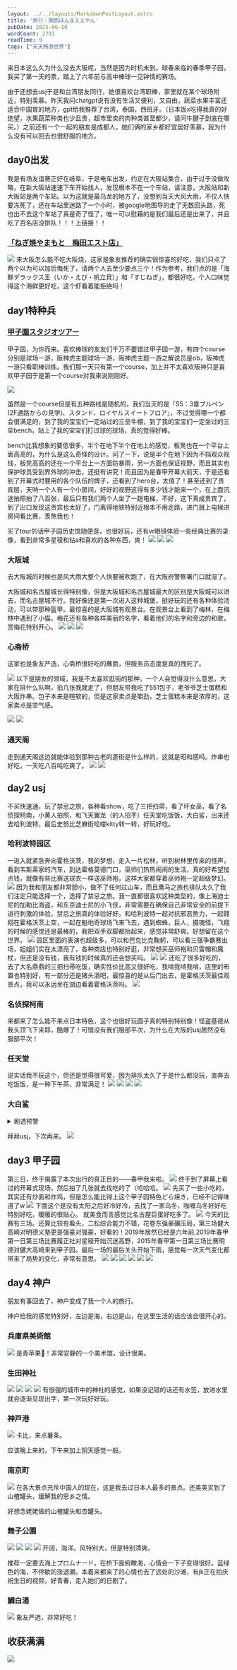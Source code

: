 ```yaml
---
layout: ../../layouts/MarkdownPostLayout.astro
title: '旅行｜関西ほんまええやん'
pubDate: 2025-06-10
wordCount: 2791
readTime: 9
tags: ["天天畅游世界"]
---
```

来日本这么久为什么没去大阪呢，当然是因为时机未到。球春来临的春季甲子园，我买了第一天的票，踏上了六年前与高中棒球一见钟情的赛场。

由于还想去usj于是和台湾朋友同行，她很喜欢台湾职棒，家里就在某个球场附近，特别羡慕。昨天我问chatgpt说有没有生活又便利，又自由，蔬菜水果丰富还适合中国胃的地方，gpt给我推荐了台湾，泰国，西班牙。（日本饭x吃得我真的好绝望，水果蔬菜种类也少且贵，超市里卖的肉种类甚至都少，请问牛腱子到底在哪买。）之前还有一个一起的朋友是成都人，她们俩的家乡都好宜居好羡慕，我为什么没有可以回去也很舒服的地方。

## day0出发
我是有场友谊赛正好在岐阜，于是电车出发，约定在大阪站集合，由于过于没做攻略，在新大阪站速速下车开始找人，发现根本不在一个车站，请注意，大阪站和新大阪站是两个车站。以为这就是最乌龙的地方了，没想到当天大风大雨，不仅人快要冻死了，还在车站里迷路了一个小时，被google地图导的走了无数回头路，死也出不去这个车站了真是奇了怪了，唯一可以慰藉的是我们最后还是出来了，并且吃了百名店没排队！！！上链接！！
### [「ねぎ焼やまもと　梅田エスト店」](https://www.negiyaki-yamamoto.com/tenpo/index_3.html)
![](https://ramenmedia.missy.eu.org/media_attachments/files/114/166/181/588/094/567/original/27bfe316a23c1491.jpeg)
来大阪怎么能不吃大阪烧，这家是象友推荐的确实很惊喜的好吃，我们只点了两个以为可以加后悔死了，请两个人去至少要点三个！作为参考，我们点的是「海鮮デラックス玉（いか・えび・帆立貝）」和「すじねぎ」，都很好吃，个人口味觉得这个海鲜更好吃，这个虾看着能拒绝吗！

## day1特种兵
### [甲子園スタジオツアー](https://koshien-rekishikan.hanshin.co.jp/stadium_tour/)
甲子园，为你而来。喜欢棒球的友友们千万不要错过甲子园一游，有四个course分别是球场一游，阪神虎主题球场一游，阪神虎主题一游之解说员是ob，阪神虎一游只看职棒训练。我们那一天只有第一个course，加上并不太喜欢阪神只是喜欢甲子园于是第一个course对我来说刚刚好。

![](https://github.com/sikonn/picx-images-hosting/raw/master/20250521/IMG_8823.2rvd5e8bmf.webp)

虽然是一个course但是有五种路线是随机的，我们当天的是「S5：3塁ブルペン(2F通路からの見学)、スタンド、ロイヤルスイートフロア」，不过觉得哪一个都会很满足的，到了我的宝宝们一定站过的三垒牛棚，到了我的宝宝们一定坐过的三垒bench，站上了我的宝宝们打过球的球场，真的觉得好棒。

bench比我想象的要低很多，半个在地下半个在地上的感觉，板凳也在一个平台上面高高的，为什么是这么奇怪的设计。问了一下，说是半个在地下因为不挡观众视线，板凳高高的还在一个平台上一方面防暴雨，另一方面也保证视野，而且其实也保护球员受到界外球的冲击，还挺有讲究！而且因为是春甲开幕大前天，于是还看到了开幕式时要用的各个队伍的牌子，还看到了hero台，太值了！甚至还到了贵宾层，天呐一个人有一个小房间，好好的视野这得有多少钱才能来一个，在上面沉迷拍照拍了八百张，最后只有我们两个人坐了一趟电梯，不好，这下真成贵宾了，到了出口发现这贵宾也太好了，门离得地铁特别近根本不用走路，进门就上电梯进房间看比赛，羡煞我也！

买了tour的话甲子园历史馆随便逛，也很好玩，还有vr眼镜体验一些经典比赛的录像，看到非常多星稜和钻a和喜欢的各种东西，爽！
![](https://github.com/sikonn/picx-images-hosting/raw/master/20250521/IMG_8914.8dx3j99mg7.webp)
![](https://github.com/sikonn/picx-images-hosting/raw/master/20250521/IMG_8917.4ub5tg6woh.webp)
![](https://github.com/sikonn/picx-images-hosting/raw/master/20250521/IMG_8932.7w71uo88w2.webp)
### 大阪城
去大阪城的时候也是风大雨大整个人快要被吹跑了，在大阪府警察署门口就湿了。

大阪城和名古屋城长得特别像，但是大阪城和名古屋城最大的区别是大阪城可以进去，而名古屋城不行。我好像还是第一次进入这种城堡，挺好玩的还有各种体验活动，可以带那种盔甲。最惊喜的是大阪城有观景台。在观景台上看到了梅林，在梅林中遇到了小猫。梅花还有各种各样美丽的名字，看着他们的名字和旁边的和歌，赏梅花特别开心。
![](https://github.com/sikonn/picx-images-hosting/raw/master/20250524/BE135A43-14BF-4251-91B0-06A78909B6C8_1_105_c.3rbgnjttis.webp)
![](https://github.com/sikonn/picx-images-hosting/raw/master/20250521/IMG_9009.7zqnse1bmm.webp)
![](https://github.com/sikonn/picx-images-hosting/raw/master/20250521/IMG_9017.8z6r5k42sq.webp)
### 心斋桥
这家也是象友严选，心斋桥很好吃的蘸面，但服务员态度是真的拽死了。

![](https://github.com/sikonn/picx-images-hosting/raw/master/20250521/IMG_9024.5fktfr1d19.webp)
以下是朋友的领域，我是不太喜欢逛街的那种，一个人会觉得没什么意思，大家在排什么队啊，拍几张我就走了，但朋友带我吃了551包子，老爷爷芝士蛋糕和大阪炸串。包子本来是暄软的，但是这家卖点是嚼劲，芝士蛋糕本来是浓厚的，这家卖点是空气感。

![](https://github.com/sikonn/picx-images-hosting/raw/master/20250521/IMG_9052.361sw9gml3.webp)
![](https://github.com/sikonn/picx-images-hosting/raw/master/20250521/IMG_9043.58hlkbf7m2.webp)

### 通天阁
走到通天阁这边就能体验到那种古老的逛街是什么样的，这就是昭和感吗。炸串也好吃，一天吃八百吨吃爽了。
![](https://github.com/sikonn/picx-images-hosting/raw/master/20250524/F92E82A6-4F22-4E07-896E-E2EC3B61FDFA_1_105_c.32i73jazy2.webp)
![](https://github.com/sikonn/picx-images-hosting/raw/master/20250524/4CB25D88-AB07-4559-8427-13F2CE1C405F_1_105_c.2a5blsue7t.webp)

## day2 usj
不买快速通，玩了禁忌之旅，各种看show，吃了三把扫帚，看了坏女巫，看了名侦探柯南，小黄人拍照，和飞天翼龙（的人招手）任天堂吃饭饭，大白鲨，出来还去哈利波特，最后史努比芝麻街哈喽kitty转一转，好玩好吃。

### 哈利波特园区
一进入就紧急奔向霍格沃茨，我的梦想，走入一片松林，听到树林里传来的怪声，看到韦斯莱家的汽车，到达霍格莫德门口，巫师们热热闹闹的生活，真的好希望加点钱，就像有些比赛送球衣一样送巫师袍，这样大家都穿着巫师袍一定超级梦幻。
![](https://github.com/sikonn/picx-images-hosting/raw/master/20250521/IMG_9090.60uh21vtd2.webp)
因为我和朋友都非常胆小，做不了任何过山车，而且鹰马之旅也排队太久了我们注定只能选择一个，选择了禁忌之旅。我一直都很喜欢这种类型的，像上海迪士尼的加勒比海盗，和东京迪士尼的小飞侠，非常需要在确保自己非常安全的前提下进行刺激的体验，禁忌之旅真的体验好好。和哈利波特一起对抗邪恶势力，一起翱翔在霍格沃茨上空，一起在魁地奇球场飞来飞去，遇到蜘蛛，巨人，摄魂怪，飞翔的时候的感觉还是最棒的，我把双手双脚都抬起来，感觉非常舒爽。好想留在这个世界。
![](https://github.com/sikonn/picx-images-hosting/raw/master/20250521/IMG_9105.pfkhc9qpc.webp)
园区里面的表演也超级多，可以和巴克比克鞠躬，可以看三强争霸赛出场，姐姐们实在太漂亮了，各种商店也特别好逛，非常想买巫师袍和贝雷帽和魔杖，但还是没有钱，我有钱的时候真的还会想买吗。
![](https://github.com/sikonn/picx-images-hosting/raw/master/20250521/IMG_9169.58hlkbf7oh.webp)
![](https://github.com/sikonn/picx-images-hosting/raw/master/20250521/_MG_9125.51edovt27y.webp)
还吃了很多好吃的，去了大名鼎鼎的三把扫帚吃饭，确实性价比高又很好吃，我啃我啃我啃，店里的布置也特别好，有一部分还是猪头酒吧，最惊喜的是从后门出去，是霍格沃茨最佳观景点，我可以永远坐在湖边看着霍格沃茨吗。
![](https://github.com/sikonn/picx-images-hosting/raw/master/20250521/_MG_9411.77dsankq1p.webp)

### 名侦探柯南
来都来了怎么能不来点日本特色，这个也很好玩圆子真的特别特别像！怪盗基德从我头顶飞下来耶，酷爆了！可惜没有我们服部平次，为什么在大阪的usj居然没有服部平次！

### 任天堂
说实话我不玩这个，但还是觉得很可爱，因为排队太久了于是什么都没玩，直奔去吃饭饭，是一种下午茶，非常满足！
![](https://github.com/sikonn/picx-images-hosting/raw/master/20250521/IMG_9292.b94qh1fvt.webp)
![](https://github.com/sikonn/picx-images-hosting/raw/master/20250521/IMG_9362.8l0beovs25.webp)
![](https://github.com/sikonn/picx-images-hosting/raw/master/20250521/IMG_9318.54xzmlm4z7.webp)
![](https://github.com/sikonn/picx-images-hosting/raw/master/20250521/IMG_9322.102eahoywv.webp)

### 大白鲨
<details>
<summary>剧透预警</summary>

这个真的好有沉浸感，更别说我们是天全黑了去做的，还坐在了大白鲨出没的那一侧，本来看着网上的图片以为就是那么一下于是非常警惕，过了拿一下就没有警惕了，没想到有无数只大白鲨，还有火焰熊熊，还有仓库惊魂，好玩好玩。

</details>

拜拜usj，下次再来。
![](https://github.com/sikonn/picx-images-hosting/raw/master/20250521/_MG_9494.4n7xy0krgs.webp)

## day3 甲子园
第三日，终于揭露了本次出行的真正目的——春甲我来啦。
![](https://github.com/sikonn/picx-images-hosting/raw/master/20250610/92D6A289-6951-4030-8E09-90F0C5E01C26_1_105_c.83aaj3wtnn.webp)
终于到了屏幕上看过的开幕式现场，然后拍了几张就去找吃的了（哈哈哈。
![](https://github.com/sikonn/picx-images-hosting/raw/master/20250521/IMG_9628.39letz9pg8.webp)
先买了一些小吃的，其实还有炒面和炸鸡，但是怎么能比得上这个甲子园特色どら焼き，已经不记得味道了w
![](https://github.com/sikonn/picx-images-hosting/raw/master/20250521/IMG_9671.13m087i1pe.webp)
下面这个是没有太阳之后好冷好冷，去找了一家乌冬，咖喱乌冬好好吃特别好吃，暖暖的很贴心。
就美食而言感觉比名古屋巨蛋好吃多了。
![](https://github.com/sikonn/picx-images-hosting/raw/master/20250610/7E645C08-72F9-4B92-8136-D33ADC6DE82B_1_105_c.13m117l6n9.webp)
今天的比赛有三场。还算比较有看头，二松综合能力不错，花卷东强豪碾压局，第三场健大高崎对明德义塾更是强豪对强豪，好看的！2019年居然已经是六年前,2019年春甲第一日第三场比赛履正社对星稜开始沉迷高野，2015年春甲第一日第三场比赛明德对健大高崎来到甲子园。最后一场的最后关头开始下雨，感觉每一次天气变化都带来了局势的变化，非常有意思。
![](https://github.com/sikonn/picx-images-hosting/raw/master/20250521/IMG_9717.3uv2ga45rl.webp)
![](https://github.com/sikonn/picx-images-hosting/raw/master/20250521/IMG_9715.9dd6wfcdvh.webp)
![](https://github.com/sikonn/picx-images-hosting/raw/master/20250521/IMG_9728.99tkypjb64.webp)
![](https://github.com/sikonn/picx-images-hosting/raw/master/20250521/_MG_9781.3rbgikb330.webp)
![](https://github.com/sikonn/picx-images-hosting/raw/master/20250521/_MG_9859.175m5xb4hh.webp)
![](https://github.com/sikonn/picx-images-hosting/raw/master/20250521/_MG_9920.7snfwyf6h2.webp)

## day4 神户
朋友有事回去了，神户变成了我一个人的旅行。

神户给我的感觉特别好，左边是海，右边是山，在这里生活的话应该会很开心的。
### 兵庫県美術館
![](https://github.com/sikonn/picx-images-hosting/raw/master/20250521/IMG_9982.13m087i1sf.webp)
是青苹果🍏！非常安静的一个美术馆，设计很美。
### 生田神社
![](https://github.com/sikonn/picx-images-hosting/raw/master/20250521/_MG_0030.1zihnnrpvu.webp)
![](https://github.com/sikonn/picx-images-hosting/raw/master/20250521/IMG_0019.969z0zq83f.webp)
![](https://github.com/sikonn/picx-images-hosting/raw/master/20250521/IMG_0037.99tkypjast.webp)
![](https://github.com/sikonn/picx-images-hosting/raw/master/20250521/IMG_0051.5fktfr1cv6.webp)
有很强的城市中的神社的感觉，如果没记错的话还有水签，放进水里就会逐渐显现出字，第一次玩好好玩。

### 神戸港
![](https://github.com/sikonn/picx-images-hosting/raw/master/20250521/IMG_0118.2vez341e7w.webp)
卡比，来点薯条。

应该晚上来的，下午来加上阴天感觉一般。

### 南京町
![](https://github.com/sikonn/picx-images-hosting/raw/master/20250521/IMG_0064.7w71uo88qx.webp)
在各大景点充斥中国人的现在，这是我去过日本人最多的景点。还美美买到了山楂罐头，缓解我的思乡之情。

好想念姥姥做的山楂罐头和杏罐头。

### 舞子公園
![](https://github.com/sikonn/picx-images-hosting/raw/master/20250521/IMG_0138.2yyl0tugxc.webp)
![](https://github.com/sikonn/picx-images-hosting/raw/master/20250521/IMG_0193.491i75cg85.webp)
![](https://github.com/sikonn/picx-images-hosting/raw/master/20250521/IMG_0200.73u6cxrmyy.webp)
![](https://github.com/sikonn/picx-images-hosting/raw/master/20250521/IMG_0205.5fktfr1cs3.webp)
开阔，海洋。风特别大，但是特别清爽。

推荐一定要去海上プロムナード，在桥下面俯瞰海，心情会一下子变得很好。蓝绿色的海，不停歇的涨退潮。本着来都来了的心情也去了远处的沙滩，有jk正在拍庆祝生日的视频，好青春，走入她们的日剧了。

### 鯛白湯
![](https://github.com/sikonn/picx-images-hosting/raw/master/20250521/IMG_0341.5j4fdgufgq.webp)
象友严选，非常好吃！

## 收获满满

![](https://ramenmedia.missy.eu.org/media_attachments/files/114/189/611/989/070/535/original/fadae67a32e4fc4e.jpeg)


